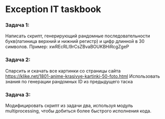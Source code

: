 # Exception IT taskbook

### Задача 1:
Написать скрипт, генерирующий рандомные последовательности букв(латиница верхний и нижний регистр) и цифр длинной в 30 символов.
Пример:
xwREcRLl9rCsZBvaBOUKBHiRcgZgeP

### Задача 2:
Спарсить и скачать все картинки со страницы сайта https://klike.net/1801-anime-krasivye-kartinki-50-foto.html
Использовать знания по генерации рандомных ID из предыдущего таска

### Задача 3:
Модифицировать скрипт из задачи два, используя модуль multiprocessing, чтобы добиться более быстрого исполнения кода.

